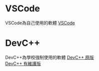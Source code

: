 # VSCode
VSCode為自己使用的軟體
[VSCode](https://code.visualstudio.com/)
# DevC++
DevC++為學校強制使用的軟體
[DevC++ 原版](https://www.bloodshed.net/)<br/>
[DevC++ 有維護版](https://orwelldevcpp.blogspot.com/)
